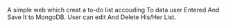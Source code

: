A simple web which creat a to-do list accouding To data user Entered And Save It to MongoDB.
User can edit And Delete His/Her List.  